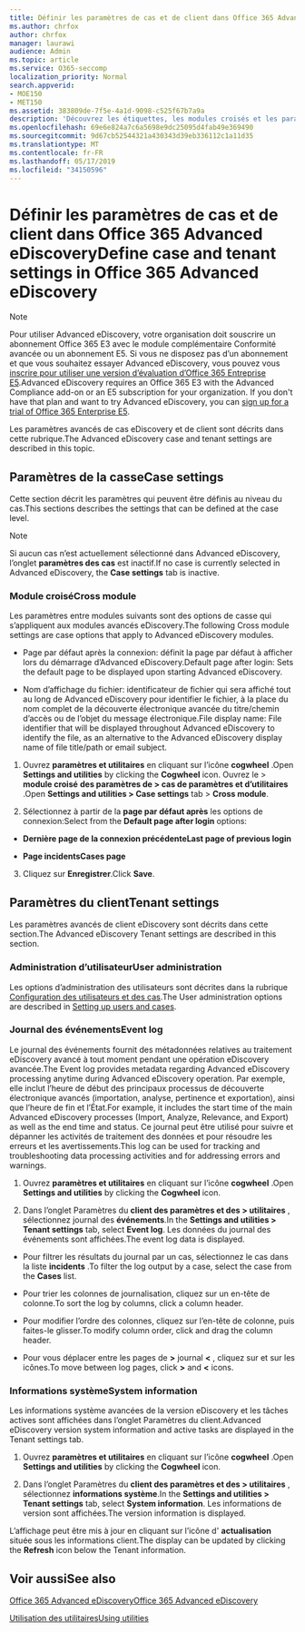 ```yaml
---
title: Définir les paramètres de cas et de client dans Office 365 Advanced eDiscovery
ms.author: chrfox
author: chrfox
manager: laurawi
audience: Admin
ms.topic: article
ms.service: O365-seccomp
localization_priority: Normal
search.appverid:
- MOE150
- MET150
ms.assetid: 383809de-7f5e-4a1d-9098-c525f67b7a9a
description: 'Découvrez les étiquettes, les modules croisés et les paramètres de locataire que vous pouvez définir au niveau du cas dans Office 365 Advanced eDiscovery.  '
ms.openlocfilehash: 69e6e824a7c6a5698e9dc25095d4fab49e369490
ms.sourcegitcommit: 9d67cb52544321a430343d39eb336112c1a11d35
ms.translationtype: MT
ms.contentlocale: fr-FR
ms.lasthandoff: 05/17/2019
ms.locfileid: "34150596"
---
```

# <a name="define-case-and-tenant-settings-in-office-365-advanced-ediscovery"></a><span data-ttu-id="02de0-103">Définir les paramètres de cas et de client dans Office 365 Advanced eDiscovery</span><span class="sxs-lookup"><span data-stu-id="02de0-103">Define case and tenant settings in Office 365 Advanced eDiscovery</span></span>

> [!NOTE]
> <span data-ttu-id="02de0-p101">Pour utiliser Advanced eDiscovery, votre organisation doit souscrire un abonnement Office 365 E3 avec le module complémentaire Conformité avancée ou un abonnement E5. Si vous ne disposez pas d’un abonnement et que vous souhaitez essayer Advanced eDiscovery, vous pouvez vous [inscrire pour utiliser une version d’évaluation d’Office 365 Entreprise E5](https://go.microsoft.com/fwlink/p/?LinkID=698279).</span><span class="sxs-lookup"><span data-stu-id="02de0-p101">Advanced eDiscovery requires an Office 365 E3 with the Advanced Compliance add-on or an E5 subscription for your organization. If you don't have that plan and want to try Advanced eDiscovery, you can [sign up for a trial of Office 365 Enterprise E5](https://go.microsoft.com/fwlink/p/?LinkID=698279).</span></span> 
  
<span data-ttu-id="02de0-106">Les paramètres avancés de cas eDiscovery et de client sont décrits dans cette rubrique.</span><span class="sxs-lookup"><span data-stu-id="02de0-106">The Advanced eDiscovery case and tenant settings are described in this topic.</span></span>
  
## <a name="case-settings"></a><span data-ttu-id="02de0-107">Paramètres de la casse</span><span class="sxs-lookup"><span data-stu-id="02de0-107">Case settings</span></span>

<span data-ttu-id="02de0-108">Cette section décrit les paramètres qui peuvent être définis au niveau du cas.</span><span class="sxs-lookup"><span data-stu-id="02de0-108">This sections describes the settings that can be defined at the case level.</span></span>
  
> [!NOTE]
> <span data-ttu-id="02de0-109">Si aucun cas n’est actuellement sélectionné dans Advanced eDiscovery, l’onglet **paramètres des cas** est inactif.</span><span class="sxs-lookup"><span data-stu-id="02de0-109">If no case is currently selected in Advanced eDiscovery, the **Case settings** tab is inactive.</span></span> 
  
### <a name="cross-module"></a><span data-ttu-id="02de0-110">Module croisé</span><span class="sxs-lookup"><span data-stu-id="02de0-110">Cross module</span></span>

<span data-ttu-id="02de0-111">Les paramètres entre modules suivants sont des options de casse qui s’appliquent aux modules avancés eDiscovery.</span><span class="sxs-lookup"><span data-stu-id="02de0-111">The following Cross module settings are case options that apply to Advanced eDiscovery modules.</span></span>
  
- <span data-ttu-id="02de0-112">Page par défaut après la connexion: définit la page par défaut à afficher lors du démarrage d’Advanced eDiscovery.</span><span class="sxs-lookup"><span data-stu-id="02de0-112">Default page after login: Sets the default page to be displayed upon starting Advanced eDiscovery.</span></span>
    
- <span data-ttu-id="02de0-113">Nom d’affichage du fichier: identificateur de fichier qui sera affiché tout au long de Advanced eDiscovery pour identifier le fichier, à la place du nom complet de la découverte électronique avancée du titre/chemin d’accès ou de l’objet du message électronique.</span><span class="sxs-lookup"><span data-stu-id="02de0-113">File display name: File identifier that will be displayed throughout Advanced eDiscovery to identify the file, as an alternative to the Advanced eDiscovery display name of file title/path or email subject.</span></span>
    
1. <span data-ttu-id="02de0-114">Ouvrez **paramètres et utilitaires** en cliquant sur l’icône **cogwheel** .</span><span class="sxs-lookup"><span data-stu-id="02de0-114">Open **Settings and utilities** by clicking the **Cogwheel** icon.</span></span> <span data-ttu-id="02de0-115">Ouvrez le \> **module croisé** **des paramètres de \> cas de paramètres et d’utilitaires** .</span><span class="sxs-lookup"><span data-stu-id="02de0-115">Open **Settings and utilities \> Case settings** tab \> **Cross module**.</span></span> 
    
2. <span data-ttu-id="02de0-116">Sélectionnez à partir de la **page par défaut après** les options de connexion:</span><span class="sxs-lookup"><span data-stu-id="02de0-116">Select from the **Default page after login** options:</span></span> 
    
  - <span data-ttu-id="02de0-117">**Dernière page de la connexion précédente**</span><span class="sxs-lookup"><span data-stu-id="02de0-117">**Last page of previous login**</span></span>
    
  - <span data-ttu-id="02de0-118">**Page incidents**</span><span class="sxs-lookup"><span data-stu-id="02de0-118">**Cases page**</span></span>
    
3. <span data-ttu-id="02de0-119">Cliquez sur **Enregistrer**.</span><span class="sxs-lookup"><span data-stu-id="02de0-119">Click **Save**.</span></span>
    
## <a name="tenant-settings"></a><span data-ttu-id="02de0-120">Paramètres du client</span><span class="sxs-lookup"><span data-stu-id="02de0-120">Tenant settings</span></span>

<span data-ttu-id="02de0-121">Les paramètres avancés de client eDiscovery sont décrits dans cette section.</span><span class="sxs-lookup"><span data-stu-id="02de0-121">The Advanced eDiscovery Tenant settings are described in this section.</span></span>
  
### <a name="user-administration"></a><span data-ttu-id="02de0-122">Administration d’utilisateur</span><span class="sxs-lookup"><span data-stu-id="02de0-122">User administration</span></span>

<span data-ttu-id="02de0-123">Les options d’administration des utilisateurs sont décrites dans la rubrique [Configuration des utilisateurs et des cas](set-up-users-and-cases-in-advanced-ediscovery.md).</span><span class="sxs-lookup"><span data-stu-id="02de0-123">The User administration options are described in [Setting up users and cases](set-up-users-and-cases-in-advanced-ediscovery.md).</span></span>
  
### <a name="event-log"></a><span data-ttu-id="02de0-124">Journal des événements</span><span class="sxs-lookup"><span data-stu-id="02de0-124">Event log</span></span>

<span data-ttu-id="02de0-125">Le journal des événements fournit des métadonnées relatives au traitement eDiscovery avancé à tout moment pendant une opération eDiscovery avancée.</span><span class="sxs-lookup"><span data-stu-id="02de0-125">The Event log provides metadata regarding Advanced eDiscovery processing anytime during Advanced eDiscovery operation.</span></span> <span data-ttu-id="02de0-126">Par exemple, elle inclut l’heure de début des principaux processus de découverte électronique avancés (importation, analyse, pertinence et exportation), ainsi que l’heure de fin et l’État.</span><span class="sxs-lookup"><span data-stu-id="02de0-126">For example, it includes the start time of the main Advanced eDiscovery processes (Import, Analyze, Relevance, and Export) as well as the end time and status.</span></span> <span data-ttu-id="02de0-127">Ce journal peut être utilisé pour suivre et dépanner les activités de traitement des données et pour résoudre les erreurs et les avertissements.</span><span class="sxs-lookup"><span data-stu-id="02de0-127">This log can be used for tracking and troubleshooting data processing activities and for addressing errors and warnings.</span></span>
  
1. <span data-ttu-id="02de0-128">Ouvrez **paramètres et utilitaires** en cliquant sur l’icône **cogwheel** .</span><span class="sxs-lookup"><span data-stu-id="02de0-128">Open **Settings and utilities** by clicking the **Cogwheel** icon.</span></span> 
    
2. <span data-ttu-id="02de0-129">Dans l’onglet Paramètres du **client des paramètres et des \> utilitaires** , sélectionnez journal des **événements**.</span><span class="sxs-lookup"><span data-stu-id="02de0-129">In the **Settings and utilities \> Tenant settings** tab, select **Event log**.</span></span> <span data-ttu-id="02de0-130">Les données du journal des événements sont affichées.</span><span class="sxs-lookup"><span data-stu-id="02de0-130">The event log data is displayed.</span></span>
    
  - <span data-ttu-id="02de0-131">Pour filtrer les résultats du journal par un cas, sélectionnez le cas dans la liste **incidents** .</span><span class="sxs-lookup"><span data-stu-id="02de0-131">To filter the log output by a case, select the case from the **Cases** list.</span></span> 
    
  - <span data-ttu-id="02de0-132">Pour trier les colonnes de journalisation, cliquez sur un en-tête de colonne.</span><span class="sxs-lookup"><span data-stu-id="02de0-132">To sort the log by columns, click a column header.</span></span> 
    
  - <span data-ttu-id="02de0-133">Pour modifier l’ordre des colonnes, cliquez sur l’en-tête de colonne, puis faites-le glisser.</span><span class="sxs-lookup"><span data-stu-id="02de0-133">To modify column order, click and drag the column header.</span></span>
    
  - <span data-ttu-id="02de0-134">Pour vous déplacer entre les pages de **\>** journal **\<** , cliquez sur et sur les icônes.</span><span class="sxs-lookup"><span data-stu-id="02de0-134">To move between log pages, click **\>** and **\<** icons.</span></span> 
    
### <a name="system-information"></a><span data-ttu-id="02de0-135">Informations système</span><span class="sxs-lookup"><span data-stu-id="02de0-135">System information</span></span>

<span data-ttu-id="02de0-136">Les informations système avancées de la version eDiscovery et les tâches actives sont affichées dans l’onglet Paramètres du client.</span><span class="sxs-lookup"><span data-stu-id="02de0-136">Advanced eDiscovery version system information and active tasks are displayed in the Tenant settings tab.</span></span>
  
1. <span data-ttu-id="02de0-137">Ouvrez **paramètres et utilitaires** en cliquant sur l’icône **cogwheel** .</span><span class="sxs-lookup"><span data-stu-id="02de0-137">Open **Settings and utilities** by clicking the **Cogwheel** icon.</span></span> 
    
2. <span data-ttu-id="02de0-138">Dans l’onglet Paramètres du **client des paramètres et des \> utilitaires** , sélectionnez **informations système**.</span><span class="sxs-lookup"><span data-stu-id="02de0-138">In the **Settings and utilities \> Tenant settings** tab, select **System information**.</span></span> <span data-ttu-id="02de0-139">Les informations de version sont affichées.</span><span class="sxs-lookup"><span data-stu-id="02de0-139">The version information is displayed.</span></span>
    
<span data-ttu-id="02de0-140">L’affichage peut être mis à jour en cliquant sur l’icône d' **actualisation** située sous les informations client.</span><span class="sxs-lookup"><span data-stu-id="02de0-140">The display can be updated by clicking the **Refresh** icon below the Tenant information.</span></span> 
  
## <a name="see-also"></a><span data-ttu-id="02de0-141">Voir aussi</span><span class="sxs-lookup"><span data-stu-id="02de0-141">See also</span></span>

[<span data-ttu-id="02de0-142">Office 365 Advanced eDiscovery</span><span class="sxs-lookup"><span data-stu-id="02de0-142">Office 365 Advanced eDiscovery</span></span>](office-365-advanced-ediscovery.md)
  
[<span data-ttu-id="02de0-143">Utilisation des utilitaires</span><span class="sxs-lookup"><span data-stu-id="02de0-143">Using utilities</span></span>](use-advanced-ediscovery-utilities.md)

